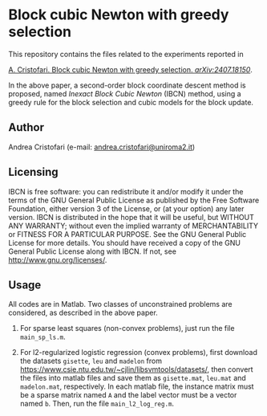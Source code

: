# Block cubic Newton with greedy selection

This repository contains the files related to the experiments reported in

[A. Cristofari. Block cubic Newton with greedy selection. _arXiv:2407.18150_](https://arxiv.org/abs/2407.18150).

In the above paper, a second-order block coordinate descent method is proposed, named _Inexact Block Cubic Newton_ (IBCN) method,
using a greedy rule for the block selection and cubic models for the block update.

## Author

Andrea Cristofari (e-mail: [andrea.cristofari@uniroma2.it](mailto:andrea.cristofari@uniroma2.it))

## Licensing

IBCN is free software: you can redistribute it and/or modify
it under the terms of the GNU General Public License as published by
the Free Software Foundation, either version 3 of the License, or
(at your option) any later version.
IBCN is distributed in the hope that it will be useful,
but WITHOUT ANY WARRANTY; without even the implied warranty of
MERCHANTABILITY or FITNESS FOR A PARTICULAR PURPOSE. See the
GNU General Public License for more details.
You should have received a copy of the GNU General Public License
along with IBCN. If not, see <http://www.gnu.org/licenses/>.

## Usage

All codes are in Matlab. Two classes of unconstrained problems are considered, as described in the above paper.

1. For sparse least squares (non-convex problems), just run the file `main_sp_ls.m`.

2. For l2-regularized logistic regression (convex problems), first download the datasets `gisette`, `leu` and `madelon`
   from <https://www.csie.ntu.edu.tw/~cjlin/libsvmtools/datasets/>, then convert the files into matlab files
   and save them as `gisette.mat`, `leu.mat` and `madelon.mat`, respectively.
   In each matlab file, the instance matrix must be a sparse matrix named `A` and the label vector must be a vector named `b`.
   Then, run the file `main_l2_log_reg.m`.